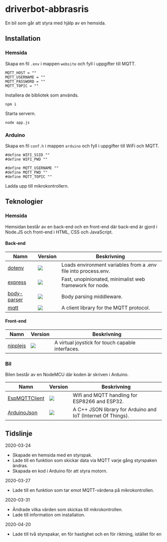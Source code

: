 # driverbot-abbrasris

En bil som går att styra med hjälp av en hemsida.

## Installation

### Hemsida

Skapa en fil `.env` i mappen `website` och fyll i uppgifter till MQTT.

```
MQTT_HOST = ""
MQTT_USERNAME = ""
MQTT_PASSWORD = ""
MQTT_TOPIC = ""
```

Installera de bibliotek som används.

```
npm i
```

Starta servern.

```
node app.js
```

### Arduino

Skapa en fil `conf.h` i mappen `arduino` och fyll i uppgifter till WiFi och MQTT.

```
#define WIFI_SSID ""
#define WIFI_PWD ""

#define MQTT_USERNAME ""
#define MQTT_PWD ""
#define MQTT_TOPIC ""
```

Ladda upp till mikrokontrollern.

## Teknologier

### Hemsida

Hemsidan består av en back-end och en front-end där back-end är gjord i Node.JS och front-end i HTML, CSS och JavaScript.

#### Back-end

| Namn                                                     | Version                                           | Beskrivning                                                    |
| -------------------------------------------------------- | ------------------------------------------------- | -------------------------------------------------------------- |
| [dotenv](https://www.npmjs.com/package/dotenv)           | ![](https://img.shields.io/npm/v/dotenv.svg)      | Loads environment variables from a .env file into process.env. |
| [express](https://www.npmjs.com/package/express)         | ![](https://img.shields.io/npm/v/express.svg)     | Fast, unopinionated, minimalist web framework for node.        |
| [body-parser](https://www.npmjs.com/package/body-parser) | ![](https://img.shields.io/npm/v/body-parser.svg) | Body parsing middleware.                                       |
| [mqtt](https://www.npmjs.com/package/mqtt)               | ![](https://img.shields.io/npm/v/mqtt.svg)        | A client library for the MQTT protocol.                        |

#### Front-end

| Namn                                                | Version                                        | Beskrivning                                      |
| --------------------------------------------------- | ---------------------------------------------- | ------------------------------------------------ |
| [nipplejs](https://github.com/yoannmoinet/nipplejs) | ![](https://img.shields.io/npm/v/nipplejs.svg) | A virtual joystick for touch capable interfaces. |

### Bil

Bilen består av en NodeMCU där koden är skriven i Arduino.

| Namn                                                         | Version                                                 | Beskrivning                                                  |
| ------------------------------------------------------------ | ------------------------------------------------------- | ------------------------------------------------------------ |
| [EspMQTTClient](https://github.com/plapointe6/EspMQTTClient) | ![](https://www.ardu-badge.com/badge/EspMQTTClient.svg) | Wifi and MQTT handling for ESP8266 and ESP32.                |
| [ArduinoJson](https://github.com/bblanchon/ArduinoJson)      | ![](https://www.ardu-badge.com/badge/ArduinoJson.svg)   | A C++ JSON library for Arduino and IoT (Internet Of Things). |

## Tidslinje

2020-03-24

- Skapade en hemsida med en styrspak.
- Lade till en funktion som skickar data via MQTT varje gång styrspaken ändras.
- Skapada en kod i Arduino för att styra motorn.

2020-03-27

- Lade till en funktion som tar emot MQTT-värdena på mikrokontrollen.

2020-03-31

- Ändrade vilka värden som skickas till mikrokontrollen.
- Lade till information om installation.

2020-04-20

- Lade till två styrspakar, en för hastighet och en för riktning, istället för en
